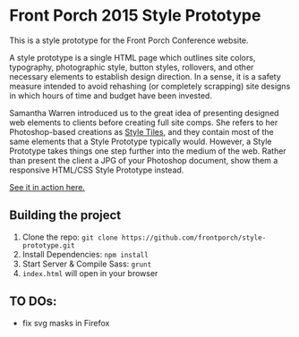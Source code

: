 # Front Porch 2015 Style Prototype

This is a style prototype for the Front Porch Conference website.

A style prototype is a single HTML page which outlines site colors, typography, photographic style, button styles, rollovers, and other necessary elements to establish design direction. In a sense, it is a safety measure intended to avoid rehashing (or completely scrapping) site designs in which hours of time and budget have been invested.

Samantha Warren introduced us to the great idea of presenting designed web elements to clients before creating full site comps. She refers to her Photoshop-based creations as [Style Tiles](http://styletil.es), and they contain most of the same elements that a Style Prototype typically would. However, a Style Prototype takes things one step further into the medium of the web. Rather than present the client a JPG of your Photoshop document, show them a responsive HTML/CSS Style Prototype instead.

[See it in action here.](http://frontporchio.github.io/style-prototype/)

## Building the project

1. Clone the repo: `git clone https://github.com/frontporch/style-prototype.git`
2. Install Dependencies: `npm install`
3. Start Server & Compile Sass: `grunt`
4. `index.html` will open in your browser

## TO DOs: 

 - fix svg masks in Firefox
